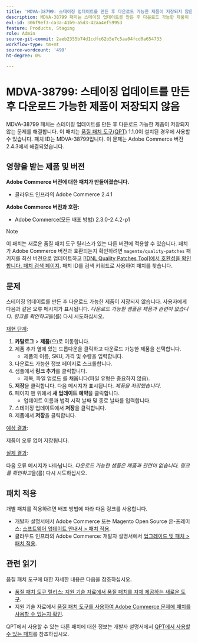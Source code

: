 ```yaml
---
title: 'MDVA-38799: 스테이징 업데이트를 만든 후 다운로드 가능한 제품이 저장되지 않음'
description: MDVA-38799 패치는 스테이징 업데이트를 만든 후 다운로드 가능한 제품이 저장되지 않는 문제를 해결합니다. 이 패치는 [Quality Patches Tool (QPT)](/help/announcements/adobe-commerce-announcements/magento-quality-patches-released-new-tool-to-self-serve-quality-patches.md) 1.1.0이 설치된 경우 사용할 수 있습니다. 패치 ID는 MDVA-38799입니다. 이 문제는 Adobe Commerce 버전 2.4.3에서 해결되었습니다.
exl-id: 306f9ef3-ca3a-41b9-a5d3-42aa4ef59953
feature: Products, Staging
role: Admin
source-git-commit: 2aeb2355b74d1cdfc62b5e7c5aa04fcd0a654733
workflow-type: tm+mt
source-wordcount: '490'
ht-degree: 0%

---
```


# MDVA-38799: 스테이징 업데이트를 만든 후 다운로드 가능한 제품이 저장되지 않음

MDVA-38799 패치는 스테이징 업데이트를 만든 후 다운로드 가능한 제품이 저장되지 않는 문제를 해결합니다. 이 패치는 [품질 패치 도구(QPT)](/help/announcements/adobe-commerce-announcements/magento-quality-patches-released-new-tool-to-self-serve-quality-patches.md) 1.1.0이 설치된 경우에 사용할 수 있습니다. 패치 ID는 MDVA-38799입니다. 이 문제는 Adobe Commerce 버전 2.4.3에서 해결되었습니다.

## 영향을 받는 제품 및 버전

**Adobe Commerce 버전에 대한 패치가 만들어졌습니다.**

* 클라우드 인프라의 Adobe Commerce 2.4.1

**Adobe Commerce 버전과 호환:**

* Adobe Commerce(모든 배포 방법) 2.3.0-2.4.2-p1

>[!NOTE]
>
>이 패치는 새로운 품질 패치 도구 릴리스가 있는 다른 버전에 적용할 수 있습니다. 패치가 Adobe Commerce 버전과 호환되는지 확인하려면 `magento/quality-patches` 패키지를 최신 버전으로 업데이트하고 [[!DNL Quality Patches Tool]에서 호환성을 확인합니다. 패치 검색 페이지](https://experienceleague.adobe.com/tools/commerce-quality-patches/index.html?lang=ko). 패치 ID를 검색 키워드로 사용하여 패치를 찾습니다.

## 문제

스테이징 업데이트를 만든 후 다운로드 가능한 제품이 저장되지 않습니다. 사용자에게 다음과 같은 오류 메시지가 표시됩니다. *다운로드 가능한 샘플은 제품과 관련이 없습니다. 링크를 확인하고*&#x200B;을(를) 다시 시도하십시오.

<u>재현 단계</u>:

1. **카탈로그** > **제품**(으)로 이동합니다.
1. 제품 추가 옆에 있는 드롭다운을 클릭하고 다운로드 가능한 제품을 선택합니다.
   * 제품의 이름, SKU, 가격 및 수량을 입력합니다.
1. 다운로드 가능한 정보 페이지로 스크롤합니다.
1. 샘플에서 **링크 추가**&#x200B;를 클릭합니다.
   * 제목, 파일 업로드 를 채웁니다(파일 유형은 중요하지 않음).
1. **저장**&#x200B;을 클릭합니다. 다음 메시지가 표시됩니다. *제품을 저장했습니다*.
1. 페이지 맨 위에서 **새 업데이트 예약**&#x200B;을 클릭합니다.
   * 업데이트 이름과 법적 시작 날짜 및 종료 날짜를 입력합니다.
1. 스테이징 업데이트에서 **저장**&#x200B;을 클릭합니다.
1. 제품에서 **저장**&#x200B;을 클릭합니다.

<u>예상 결과</u>:

제품이 오류 없이 저장됩니다.

<u>실제 결과</u>:

다음 오류 메시지가 나타납니다. *다운로드 가능한 샘플은 제품과 관련이 없습니다. 링크를 확인하고*&#x200B;을(를) 다시 시도하십시오.

## 패치 적용

개별 패치를 적용하려면 배포 방법에 따라 다음 링크를 사용합니다.

* 개발자 설명서에서 Adobe Commerce 또는 Magento Open Source 온-프레미스: [소프트웨어 업데이트 안내서 > 패치 적용](https://experienceleague.adobe.com/ko/docs/commerce-operations/tools/quality-patches-tool/usage).
* 클라우드 인프라의 Adobe Commerce: 개발자 설명서에서 [업그레이드 및 패치 > 패치 적용](https://experienceleague.adobe.com/ko/docs/commerce-cloud-service/user-guide/develop/upgrade/apply-patches).

## 관련 읽기

품질 패치 도구에 대한 자세한 내용은 다음을 참조하십시오.

* [품질 패치 도구 릴리스: 지원 기술 자료에서 품질 패치를 자체 제공하는 새로운 도구](/help/announcements/adobe-commerce-announcements/magento-quality-patches-released-new-tool-to-self-serve-quality-patches.md).
* 지원 기술 자료에서 [품질 패치 도구를 사용하여 Adobe Commerce 문제에 패치를 사용할 수 있는지 확인](/help/support-tools/patches-available-in-qpt-tool/check-patch-for-magento-issue-with-magento-quality-patches.md).

QPT에서 사용할 수 있는 다른 패치에 대한 정보는 개발자 설명서에서 [QPT에서 사용할 수 있는 패치](https://experienceleague.adobe.com/tools/commerce-quality-patches/index.html?lang=ko)를 참조하십시오.
